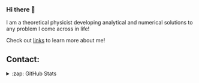 ### Hi there 👋
I am a theoretical physicist developing analytical and numerical solutions to any problem I come across in life!

Check out [links][linktree] to learn more about me!
<!--
**Kemalakin/Kemalakin** is a ✨ _special_ ✨ repository because its `README.md` (this file) appears on your GitHub profile.

Here are some ideas to get you started:

- 🔭 I’m currently working on ...
- 🌱 I’m currently learning ...
- 👯 I’m looking to collaborate on ...
- 🤔 I’m looking for help with ...
- 💬 Ask me about ...
- 📫 How to reach me: ...
- 😄 Pronouns: ...
- ⚡ Fun fact: ...
-->

## Contact:


<details>
  <summary>:zap: GitHub Stats</summary>

  <img align="left" alt="Kemal's GitHub Stats" src="https://github-readme-stats.vercel.app/api?username=Kemalakin&show_icons=true&hide_border=false&title_color=DC143CC&icon_color=FFC300&bg_color=09131B&text_color=ffffff&border_color=0c1a25" />

</details>

[linktree]: https://linktr.ee/KemalAkin